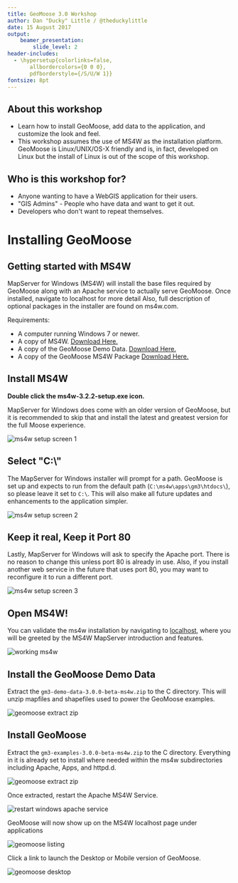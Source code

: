 ```yaml
---
title: GeoMoose 3.0 Workshop
author: Dan "Ducky" Little / @theduckylittle
date: 15 August 2017
output:
    beamer_presentation:
        slide_level: 2
header-includes:
  - \hypersetup{colorlinks=false,
       allbordercolors={0 0 0},
       pdfborderstyle={/S/U/W 1}}
fontsize: 8pt
---
```


## About this workshop

* Learn how to install GeoMoose, add data to the application, and customize the look and feel.
* This workshop assumes the use of MS4W as the installation platform. GeoMoose is Linux/UNIX/OS-X
  friendly and is, in fact, developed on Linux but the install of Linux is out of the scope
  of this workshop.

## Who is this workshop for?

* Anyone wanting to have a WebGIS application for their users.
* "GIS Admins" - People who have data and want to get it out.
* Developers who don't want to repeat themselves.

# Installing GeoMoose

## Getting started with MS4W

MapServer for Windows (MS4W) will install the base files required by GeoMoose along with an Apache service to actually serve GeoMoose. Once installed, navigate to localhost for more detail  Also, full description of optional packages in the installer are found on ms4w.com.

Requirements:

 * A computer running Windows 7 or newer.
 * A copy of MS4W.  [Download Here.](http://ms4w.com)
 * A copy of the GeoMoose Demo Data. [Download Here.](https://www.geomoose.org/downloads/gm3-demo-data-3.0.0-beta-ms4w.zip)
 * A copy of the GeoMoose MS4W Package [Download Here.](https://www.geomoose.org/downloads/gm3-examples-3.0.0-beta-ms4w.zip)


## Install MS4W

**Double click the ms4w-3.2.2-setup.exe icon.**


MapServer for Windows does come with an older version of GeoMoose, but it is recommended to skip that and install the latest and greatest version for the full Moose experience.

![ms4w setup screen 1](../ms4w-quickstart/ms4w-setup-1.png)

## Select "C:\\"

The MapServer for Windows installer will prompt for a path. GeoMoose is set up and expects to run from the default path (`C:\ms4w\apps\gm3\htdocs\`), so please leave it set to `C:\`.  This will also make all future updates and enhancements to the application simpler.

![ms4w setup screen 2](../ms4w-quickstart/ms4w-setup-2.png)


## Keep it real, Keep it Port 80

Lastly, MapServer for Windows will ask to specify the Apache port. There is no reason to change this unless port 80 is already in use. Also, if you install another web service in the future that uses port 80, you may want to reconfigure it to run a different port.

![ms4w setup screen 3](../ms4w-quickstart/ms4w-setup-3.png)

## Open MS4W!

You can validate the ms4w installation by navigating to [localhost](http://localhost:80), where you will be greeted by the MS4W MapServer introduction and features.

![working ms4w](../ms4w-quickstart/ms4w-success.png)

## Install the GeoMoose Demo Data

Extract the `gm3-demo-data-3.0.0-beta-ms4w.zip` to the C directory. This will unzip mapfiles and shapefiles used to power the GeoMoose examples.

![geomoose extract zip](../ms4w-quickstart/geomoose-setup-1.png)

## Install GeoMoose

Extract the `gm3-examples-3.0.0-beta-ms4w.zip` to the C directory. Everything in it is already set to install where needed within the ms4w subdirectories including Apache, Apps, and httpd.d.

![geomoose extract zip](../ms4w-quickstart/geomoose-setup-1.png)

Once extracted, restart the Apache MS4W Service.

![restart windows apache service](../ms4w-quickstart/geomoose-setup-2.png)

GeoMoose will now show up on the MS4W localhost page under applications

![geomoose listing](../ms4w-quickstart/geomoose-success-1.png)

Click a link to launch the Desktop or Mobile version of GeoMoose.

![geomoose desktop](../ms4w-quickstart/geomoose-success-2.png)



